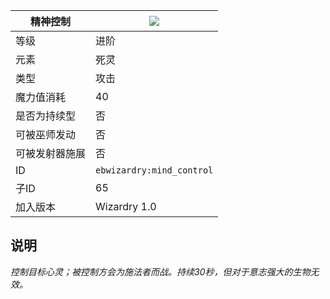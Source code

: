 | 精神控制 |![](https://github.com/Electroblob77/Wizardry/blob/1.12.2/src/main/resources/assets/ebwizardry/textures/spells/mind_control.png)|
|---|---|
| 等级 | 进阶 |
| 元素 | 死灵 |
| 类型 | 攻击 |
| 魔力值消耗 | 40 |
| 是否为持续型 | 否 |
| 可被巫师发动 | 否 |
| 可被发射器施展 | 否 |
| ID | `ebwizardry:mind_control` |
| 子ID | 65 |
| 加入版本 | Wizardry 1.0 |
## 说明
_控制目标心灵；被控制方会为施法者而战。持续30秒，但对于意志强大的生物无效。_
